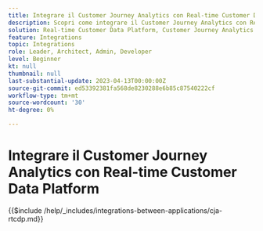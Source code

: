 ```yaml
---
title: Integrare il Customer Journey Analytics con Real-time Customer Data Platform
description: Scopri come integrare il Customer Journey Analytics con Real-time Customer Data Platform.
solution: Real-time Customer Data Platform, Customer Journey Analytics
feature: Integrations
topic: Integrations
role: Leader, Architect, Admin, Developer
level: Beginner
kt: null
thumbnail: null
last-substantial-update: 2023-04-13T00:00:00Z
source-git-commit: ed53392381fa568de8230288e6b85c87540222cf
workflow-type: tm+mt
source-wordcount: '30'
ht-degree: 0%

---
```



# Integrare il Customer Journey Analytics con Real-time Customer Data Platform

{{$include /help/_includes/integrations-between-applications/cja-rtcdp.md}}
